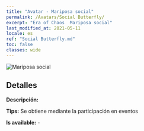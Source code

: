 ```yaml
---
title: "Avatar - Mariposa social"
permalink: /Avatars/Social Butterfly/
excerpt: "Era of Chaos  Mariposa social"
last_modified_at: 2021-05-11
locale: es
ref: "Social Butterfly.md"
toc: false
classes: wide
---
```

 ![Mariposa social](/images/a/avatarFrame_31.png)

## Detalles

 **Descripción:**  

 **Tips:** Se obtiene mediante la participación en eventos 

 **Is available:**  - 

